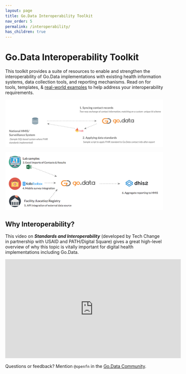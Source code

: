 ```yaml
---
layout: page
title: Go.Data Interoperability Toolkit
nav_order: 5
permalink: /interoperability/
has_children: true
---
```


# Go.Data Interoperability Toolkit
This toolkit provides a suite of resources to enable and strengthen the interoperability of Go.Data implementations with existing health information systems, data collection tools, and reporting mechanisms. Read on for tools, templates, & [real-world examples](https://worldhealthorganization.github.io/godata/interoperability-examples/) to help address your interoperability requirements.

![implementation-1](../assets/godata-example1.png)

![implementation-2](../assets/godata-example2.png)

## Why Interoperability?
This video on ***Standards and Interoperability*** (developed by Tech Change in partnership with USAID and PATH/Digital Square) gives a great high-level overview of why this topic is vitally important for digital health implementations including Go.Data.

<iframe width="560" height="315" src="https://www.youtube.com/embed/KSEUh-wj7Y0" title="YouTube video player" frameborder="0" allow="accelerometer; autoplay; clipboard-write; encrypted-media; gyroscope; picture-in-picture" allowfullscreen></iframe>


Questions or feedback? Mention `@openfn` in the [Go.Data Community](https://community-godata.who.int/). 
